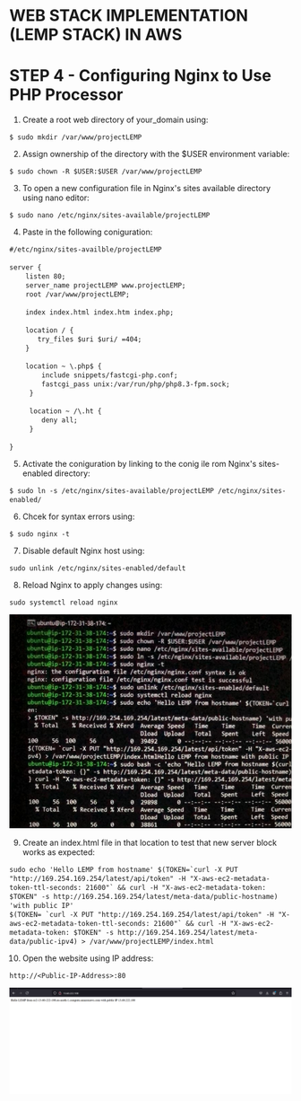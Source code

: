 # WEB STACK IMPLEMENTATION (LEMP STACK) IN AWS

# STEP 4 - Configuring Nginx to Use PHP Processor
1. Create a root web directory of your_domain using:
```
$ sudo mkdir /var/www/projectLEMP
```

2. Assign ownership of the directory with the $USER environment variable:
```
$ sudo chown -R $USER:$USER /var/www/projectLEMP
```

3. To open a new configuration file in Nginx's sites available directory using nano editor:
```
$ sudo nano /etc/nginx/sites-available/projectLEMP
```

4. Paste in the following coniguration:
```
#/etc/nginx/sites-availble/projectLEMP

server {
    listen 80;
    server_name projectLEMP www.projectLEMP;
    root /var/www/projectLEMP;

    index index.html index.htm index.php;

    location / {
       try_files $uri $uri/ =404;
    }

    location ~ \.php$ {
        include snippets/fastcgi-php.conf;
        fastcgi_pass unix:/var/run/php/php8.3-fpm.sock;
     }

     location ~ /\.ht {
        deny all;
     }

}
```

5. Activate the coniguration by linking to the conig ile rom Nginx's sites-enabled directory:
```
$ sudo ln -s /etc/nginx/sites-available/projectLEMP /etc/nginx/sites-enabled/
```

6. Chcek for syntax errors using:
```
$ sudo nginx -t
```

7. Disable default Nginx host using:
```
sudo unlink /etc/nginx/sites-enabled/default
```

8. Reload Nginx to apply changes using:
```
sudo systemctl reload nginx
```

![img](images/sudo_mkdir.jpeg)


9. Create an index.html file in that location to test that new server block works as expected:
```
sudo echo 'Hello LEMP from hostname' $(TOKEN=`curl -X PUT "http://169.254.169.254/latest/api/token" -H "X-aws-ec2-metadata-token-ttl-seconds: 21600"` && curl -H "X-aws-ec2-metadata-token:
$TOKEN" -s http://169.254.169.254/latest/meta-data/public-hostname) 'with public IP'
$(TOKEN= `curl -X PUT "http://169.254.169.254/latest/api/token" -H "X-aws-ec2-metadata-token-ttl-seconds: 21600"` && curl -H "X-aws-ec2-metadata-token: $TOKEN" -s http://169.254.169.254/latest/meta-data/public-ipv4) > /var/www/projectLEMP/index.html
```

10. Open the website using IP address:
```
http://<Public-IP-Address>:80
```
![img](images/http.png)


